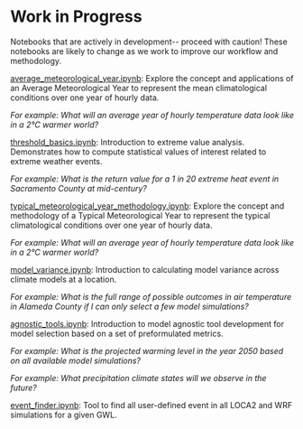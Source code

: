 Work in Progress
================

Notebooks that are actively in development-- proceed with caution! These notebooks are likely to change as we work to improve our workflow and methodology.

[average_meteorological_year.ipynb](average_meteorological_year.ipynb): Explore the concept and applications of an Average Meteorological Year to represent the mean climatological conditions over one year of hourly data.  

*For example: What will an average year of hourly temperature data look like in a 2°C warmer world?*

[threshold_basics.ipynb](threshold_basics.ipynb): Introduction to extreme value analysis. Demonstrates how to compute statistical values of interest related to extreme weather events.  

*For example: What is the return value for a 1 in 20 extreme heat event in Sacramento County at mid-century?*

[typical_meteorological_year_methodology.ipynb](typical_meteorological_year_methodology.ipynb): Explore the concept and methodology of a Typical Meteorological Year to represent the typical climatological conditions over one year of hourly data.  

*For example: What will an average year of hourly temperature data look like in a 2°C warmer world?*

[model_variance.ipynb](model_variance.ipynb): Introduction to calculating model variance across climate models at a location.  

*For example: What is the full range of possible outcomes in air temperature in Alameda County if I can only select a few model simulations?*

[agnostic_tools.ipynb](agnostic_tools.ipynb): Introduction to model agnostic tool development for model selection based on a set of preformulated metrics.  

*For example: What is the projected warming level in the year 2050 based on all available model simulations?*

*For example: What precipitation climate states will we observe in the future?*

[event_finder.ipynb](event_finder.ipynb): Tool to find all user-defined event in all LOCA2 and WRF simulations for a given GWL.
